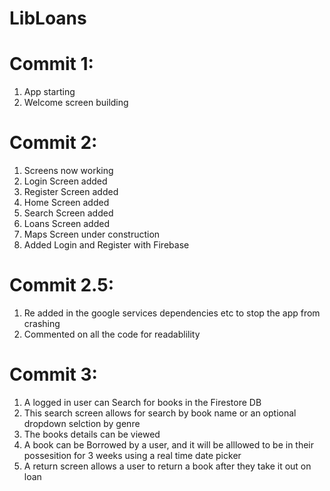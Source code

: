 # LibLoans


# Commit 1: 
 
1. App starting
2. Welcome screen building


# Commit 2: 

1. Screens now working
2. Login Screen added
3. Register Screen added
4. Home Screen added
5. Search Screen added
6. Loans Screen added
7. Maps Screen under construction
8. Added Login and Register with Firebase
   
# Commit 2.5: 

1. Re added in the google services dependencies etc to stop the app from crashing
2. Commented on all the code for readablility 


# Commit 3: 

1. A logged in user can Search for books in the Firestore DB
2. This search screen allows for search by book name or an optional dropdown selction by genre
3. The books details can be viewed
4. A book can be Borrowed by a user, and it will be alllowed to be in their possesition for 3 weeks using a real time date picker
5. A return screen allows a user to return a book after they take it out on loan
   
